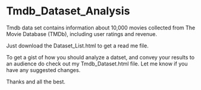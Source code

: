 # Tmdb_Dataset_Analysis
Tmdb data set contains information about 10,000 movies collected from The Movie Database (TMDb), including user ratings and revenue.

Just download the Dataset_List.html to get a read me file.

To get a gist of how you should analyze a datset, and convey your results to an audience do check out my Tmdb_Dataset.html file.
Let me know if you have any suggested changes.

Thanks and all the best.
